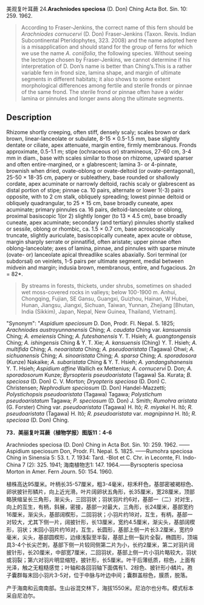 美观复叶耳蕨
24.**Arachniodes speciosa** (D. Don) Ching Acta Bot. Sin. 10: 259. 1962.

> According to Fraser-Jenkins, the correct name of this fern should be *Arachniodes cornucervi* (D. Don) Fraser-Jenkins (Taxon. Revis. Indian Subcontinental Pteridophytes, 323. 2008) and the name adopted here is a misapplication and should stand for the group of ferns for which we use the name *A. coniifolia*, the following species. Without seeing the lectotype chosen by Fraser-Jenkins, we cannot determine if his interpretation of D. Don’s name is better than Ching’s.This is a rather variable fern in frond size, lamina shape, and margin of ultimate segments in different habitats; it also shows to some extent morphological differences among fertile and sterile fronds or pinnae of the same frond. The sterile frond or pinnae often have a wider lamina or pinnules and longer awns along the ultimate segments.


## Description
Rhizome shortly creeping, often stiff, densely scaly; scales brown or dark brown, linear-lanceolate or subulate, 8-15 × 0.5-1.5 mm, base slightly dentate or ciliate, apex attenuate, margin entire, firmly membranous. Fronds approximate, 0.5-1.1 m; stipe (ochraceous or) stramineous, 27-60 cm, 3-4 mm in diam., base with scales similar to those on rhizome, upward sparser and often entire-margined, or ± glabrescent; lamina 3- or 4-pinnate, brownish when dried, ovate-oblong or ovate-deltoid (or ovate-pentagonal), 25-50 × 18-35 cm, papery or subleathery, base rounded or shallowly cordate, apex acuminate or narrowly deltoid, rachis scaly or glabrescent as distal portion of stipe; pinnae ca. 10 pairs, alternate or lower 1(-3) pairs opposite, with to 2 cm stalk, obliquely spreading; lowest pinnae deltoid or obliquely quadrangular, to 25 × 15 cm, base broadly cuneate, apex acuminate; primary pinnules ca. 16 pairs, deltoid-lanceolate or oblong, proximal basiscopic 1(or 2) slightly longer (to 13 × 4.5 cm), base broadly cuneate, apex acuminate; secondary (and tertiary) pinnules shortly stalked or sessile, oblong or rhombic, ca. 1.5 × 0.7 cm, base acroscopically truncate, slightly auriculate, basiscopically cuneate, apex acute or obtuse, margin sharply serrate or pinnatifid, often aristate; upper pinnae often oblong-lanceolate; axes of lamina, pinnae, and pinnules with sparse minute (ovate- or) lanceolate apical threadlike scales abaxially. Sori terminal (or subdorsal) on veinlets, 1-5 pairs per ultimate segment, medial between midvein and margin; indusia brown, membranous, entire, and fugacious. 2*n* = 82*.


> By streams in forests, thickets, under shrubs, sometimes on shaded wet moss-covered rocks in valleys; below 100-1900 m. Anhui, Chongqing, Fujian, SE Gansu, Guangxi, Guizhou, Hainan, W Hubei, Hunan, Jiangsu, Jiangxi, Sichuan, Taiwan, Yunnan, Zhejiang [Bhutan, India (Sikkim), Japan, Nepal, New Guinea, Thailand, Vietnam].

  "Synonym": "*Aspidium speciosum* D. Don, Prodr. Fl. Nepal. 5. 1825; *Arachniodes austroyunnanensis* Ching; *A. caudata* Ching var. *kansuensis* Ching; *A. emeiensis* Ching; *A. futeshanensis* Y. T. Hsieh; *A. guangtongensis* Ching; *A. ishingensis* Ching &amp; Y. T. Xie; *A. kansuensis* (Ching) Y. T. Hsieh; *A. multifida* Ching; *A. neoaristata* Ching; *A. pseudoaristata* (Tagawa) Ohwi; *A. sichuanensis* Ching; *A. sinoaristata* Ching; *A. sparsa* Ching; *A.* *sporadosora* (Kunze) Nakaike; *A. subaristata* Ching &amp; Y. T. Hsieh; *A. yandangshanensis* Y. T. Hsieh; *Aspidium affine* Wallich ex Mettenius; *A. cornucervi* D. Don; *A. sporadosorum* Kunze; *Byrsopteris pseudoaristata* (Tagawa) Sa. Kurata; *B. speciosa* (D. Don) C. V. Morton; *Dryopteris speciosa* (D. Don) C. Christensen; *Nephrodium speciosum* (D. Don) Handel-Mazzetti; *Polystichopsis pseudoaristata* (Tagawa) Tagawa; *Polystichum pseudoaristatum* Tagawa; *P. speciosum* (D. Don) J. Smith; *Rumohra aristata* (G. Forster) Ching var. *pseudoaristata* (Tagawa) H. Itô; *R. miyakei* H. Itô; *R. pseudoaristata* (Tagawa) H. Itô; *R. pseudoaristata* var. *magnipinna* H. Itô; *R. speciosa* (D. Don) Ching.

**73．美丽复叶耳蕨（植物学报）图版11：4-6**

Arachniodes speciosa (D. Don) Ching in Acta Bot. Sin. 10: 259. 1962. ——Aspidium speciosum Don, Prodr. Fl. Nepal. 5. 1825. ——Rumohra speciosa Ching in Sinensia 5: 53. t. 7. 1934: Tard. -Blot et C. Chr. in Lecomte, Fl. Indo-China 7 (2): 325. 1941; 海南植物志1: 147. 1964.——Byrsopteris speciosa Morton in Amer. Fern Journ. 50: 154. 1960.

植株高达95厘米。叶柄长35-57厘米，粗3-4毫米，棕禾秆色，基部密被褐棕色、卵状披针形鳞片，向上近光滑。叶片阔卵状五角形，长35厘米，宽28厘米，顶部略狭缩呈长三角形，渐尖头，三回羽状；羽状羽片约6对，基部一（二）对对生，向上的互生，有柄，斜展，密接，基部一对最大，三角形，长24厘米，基部宽约16厘米，渐尖头，基部阔楔形，二回羽状；小羽片约18对，互生，有柄，基部一对较大，尤其下侧一片，阔披针形，长13厘米，宽约4.5厘米，渐尖头，基部阔楔形，羽状；末回小羽片约16对，互生，长圆形，基部上侧一片长3.2厘米，宽约9毫米，尖头，基部圆楔形，边缘浅裂至半裂，基部上侧一裂片全裂，椭圆形，顶端具3-4个长尖芒刺，基部下侧一片较同侧第二片为小，长约2厘米，第二对羽片阔披针形，长20厘米，中部宽7厘米，二回羽状，基部上侧一片小羽片略较大，羽状或羽裂；第六对羽片明显缩短，披针形，长5厘米。叶干后薄纸质，棕色，上面有光泽，触之无粗糙感觉；叶轴和各回羽轴下面偶有1、2棕色、披针形小鳞片。孢子囊群每末回小羽片3-5对，位于中脉与叶边中间；囊群盖棕色，膜质，脱落。

产于海南和云南南部。生山谷混交林下，海拔1550米。尼泊尔也分布。模式标本采自尼泊尔。
